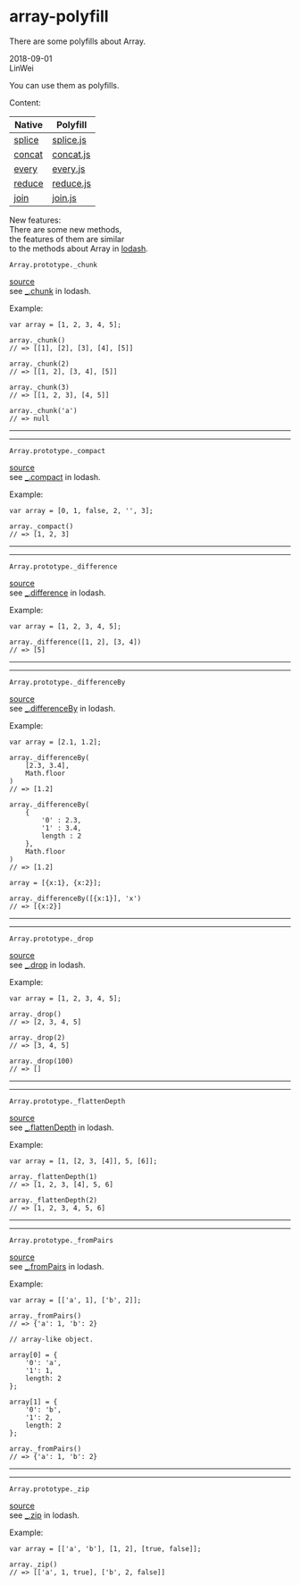 # array-polyfill
There are some polyfills about Array.  

2018-09-01  
LinWei  

You can use them as polyfills.  
  
Content: 

| Native | Polyfill |
|--------|----------|
|[splice](https://developer.mozilla.org/en-US/docs/Web/JavaScript/Reference/Global_Objects/Array/splice.)|[splice.js](https://github.com/asilinwei/array-polyfill/blob/master/src/splice.js)|
|[concat](https://developer.mozilla.org/en-US/docs/Web/JavaScript/Reference/Global_Objects/Array/concat)|[concat.js](https://github.com/asilinwei/array-polyfill/blob/master/src/concat.js)|
|[every](https://developer.mozilla.org/en-US/docs/Web/JavaScript/Reference/Global_Objects/Array/every)|[every.js](https://github.com/asilinwei/array-polyfill/blob/master/src/every.js)|
|[reduce](https://developer.mozilla.org/en-US/docs/Web/JavaScript/Reference/Global_Objects/Array/Reduce)|[reduce.js](https://github.com/asilinwei/array-polyfill/blob/master/src/reduce.js)|
|[join](https://developer.mozilla.org/en-US/docs/Web/JavaScript/Reference/Global_Objects/Array/join)|[join.js](https://github.com/asilinwei/array-polyfill/blob/master/src/join.js)|  
  
New features:  
There are some new methods,  
the features of them are similar  
to the methods about Array in 
[lodash](https://lodash.com/).  
   
```
Array.prototype._chunk
```    
[source](https://github.com/asilinwei/array-polyfill/blob/master/src/chunk.js)    
see [_.chunk](https://lodash.com/docs/4.17.10#chunk) in lodash.
    
Example:  
```
var array = [1, 2, 3, 4, 5];

array._chunk()
// => [[1], [2], [3], [4], [5]]

array._chunk(2)
// => [[1, 2], [3, 4], [5]]

array._chunk(3)
// => [[1, 2, 3], [4, 5]]

array._chunk('a')
// => null
```                                                              
---------------------------------
---------------------------------             
```
Array.prototype._compact
```     
[source](https://github.com/asilinwei/array-polyfill/blob/master/src/compact.js)     
see [_.compact](https://lodash.com/docs/4.17.10#compact) in lodash.
       
Example:
```
var array = [0, 1, false, 2, '', 3];

array._compact()
// => [1, 2, 3]
```       
------------------------------
------------------------------
```
Array.prototype._difference
```       
[source](https://github.com/asilinwei/array-polyfill/blob/master/src/difference.js)          
see [_.difference](https://lodash.com/docs/4.17.10#difference) in lodash.      
       
Example:            
```
var array = [1, 2, 3, 4, 5];

array._difference([1, 2], [3, 4])
// => [5]
```      
-----------------------------
-----------------------------
```
Array.prototype._differenceBy
```
[source](https://github.com/asilinwei/array-polyfill/blob/master/src/differenceBy.js)    
see [_.differenceBy](https://lodash.com/docs/4.17.10#differenceBy) in lodash.   
           
Example:
```
var array = [2.1, 1.2];

array._differenceBy(
    [2.3, 3.4],
    Math.floor
)
// => [1.2]

array._differenceBy(
    {
    	'0' : 2.3,
    	'1' : 3.4,
    	length : 2
    },
    Math.floor
)
// => [1.2]

array = [{x:1}, {x:2}];

array._differenceBy([{x:1}], 'x')
// => [{x:2}]
```           
-----------------------------
-----------------------------
```
Array.prototype._drop
```   
[source](https://github.com/asilinwei/array-polyfill/blob/master/src/drop.js)       
see [_.drop](https://lodash.com/docs/4.17.10#drop) in lodash.    
        
Example:
```
var array = [1, 2, 3, 4, 5];

array._drop()
// => [2, 3, 4, 5]

array._drop(2)
// => [3, 4, 5]

array._drop(100)
// => []
```        
-----------------------------
-----------------------------
```
Array.prototype._flattenDepth
```   
[source](https://github.com/asilinwei/array-polyfill/blob/master/src/flattenDepth.js)       
see [_.flattenDepth](https://lodash.com/docs/4.17.10#flattenDepth) in lodash.    
         
Example:
```
var array = [1, [2, 3, [4]], 5, [6]];

array._flattenDepth(1)
// => [1, 2, 3, [4], 5, 6]

array._flattenDepth(2)
// => [1, 2, 3, 4, 5, 6]
```   
--------------------------------
--------------------------------
```
Array.prototype._fromPairs
```   
[source](https://github.com/asilinwei/array-polyfill/blob/master/src/fromPairs.js)       
see [_.fromPairs](https://lodash.com/docs/4.17.10#fromPairs) in lodash.     
        
Example:
```
var array = [['a', 1], ['b', 2]];

array._fromPairs()
// => {'a': 1, 'b': 2}

// array-like object.

array[0] = {
    '0': 'a',
    '1': 1,
    length: 2
};

array[1] = {
    '0': 'b',
    '1': 2,
    length: 2
};

array._fromPairs()
// => {'a': 1, 'b': 2}
```        
--------------------------------
--------------------------------
```
Array.prototype._zip
```   
[source](https://github.com/asilinwei/array-polyfill/blob/master/src/zip.js)     
see [_.zip](https://lodash.com/docs/4.17.10#zip) in lodash.   
       
Example:   
```
var array = [['a', 'b'], [1, 2], [true, false]];

array._zip()
// => [['a', 1, true], ['b', 2, false]]
```             